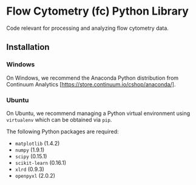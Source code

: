 Flow Cytometry (fc) Python Library
===================================
Code relevant for processing and analyzing flow cytometry data.

Installation
----------
### Windows
On Windows, we recommend the Anaconda Python distribution from Continuum
Analytics [https://store.continuum.io/cshop/anaconda/].

### Ubuntu
On Ubuntu, we recommend managing a Python virtual environment using
`virtualenv` which can be obtained via `pip`. 

The following Python packages are required:
* `matplotlib` (1.4.2)
* `numpy` (1.9.1)
* `scipy` (0.15.1)
* `scikit-learn` (0.16.1)
* `xlrd` (0.9.3)
* `openpyxl` (2.0.2)

